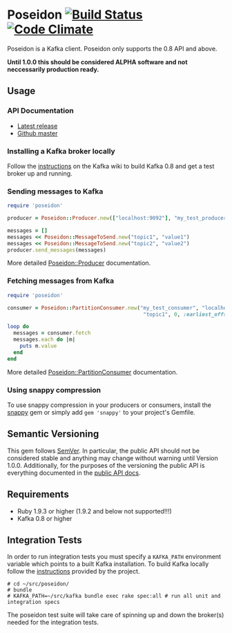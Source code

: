 # Poseidon [![Build Status](https://travis-ci.org/bpot/poseidon.png?branch=master)](https://travis-ci.org/bpot/poseidon) [![Code Climate](https://codeclimate.com/github/bpot/poseidon.png)](https://codeclimate.com/github/bpot/poseidon)

Poseidon is a Kafka client. Poseidon only supports the 0.8 API and above.

**Until 1.0.0 this should be considered ALPHA software and not neccessarily production ready.**

## Usage

### API Documentation

* [Latest release](http://rubydoc.info/gems/poseidon)
* [Github master](http://rubydoc.info/github/bpot/poseidon)

### Installing a Kafka broker locally

Follow the [instructions](http://kafka.apache.org/documentation.html#quickstart) on the Kafka wiki to build Kafka 0.8 and get a test broker up and running.

### Sending messages to Kafka

```ruby
require 'poseidon'

producer = Poseidon::Producer.new(["localhost:9092"], "my_test_producer")

messages = []
messages << Poseidon::MessageToSend.new("topic1", "value1")
messages << Poseidon::MessageToSend.new("topic2", "value2")
producer.send_messages(messages)
```

More detailed [Poseidon::Producer](http://rubydoc.info/github/bpot/poseidon/Poseidon/Producer) documentation.

### Fetching messages from Kafka

```ruby
require 'poseidon'

consumer = Poseidon::PartitionConsumer.new("my_test_consumer", "localhost", 9092,
                                            "topic1", 0, :earliest_offset)

loop do
  messages = consumer.fetch
  messages.each do |m|
    puts m.value
  end
end
```

More detailed [Poseidon::PartitionConsumer](http://rubydoc.info/github/bpot/poseidon/Poseidon/PartitionConsumer) documentation.

### Using snappy compression

To use snappy compression in your producers or consumers, install the [snappy](http://rubygems.org/gems/snappy) gem or simply add `gem 'snappy'` to your project's Gemfile.

## Semantic Versioning

This gem follows [SemVer](http://semver.org). In particular, the public API should not be considered stable and anything may change without warning until Version 1.0.0.  Additionally, for the purposes of the versioning the public API is everything documented in the [public API docs](http://rubydoc.info/github/bpot/poseidon).

## Requirements

* Ruby 1.9.3 or higher (1.9.2 and below not supported!!!)
* Kafka 0.8 or higher

## Integration Tests

In order to run integration tests you must specify a `KAFKA_PATH` environment variable which points to a built Kafka installation.  To build Kafka locally follow the [instructions](http://kafka.apache.org/documentation.html#quickstart) provided by the project.

    # cd ~/src/poseidon/
    # bundle
    # KAFKA_PATH=~/src/kafka bundle exec rake spec:all # run all unit and integration specs

The poseidon test suite will take care of spinning up and down the broker(s) needed for the integration tests.
